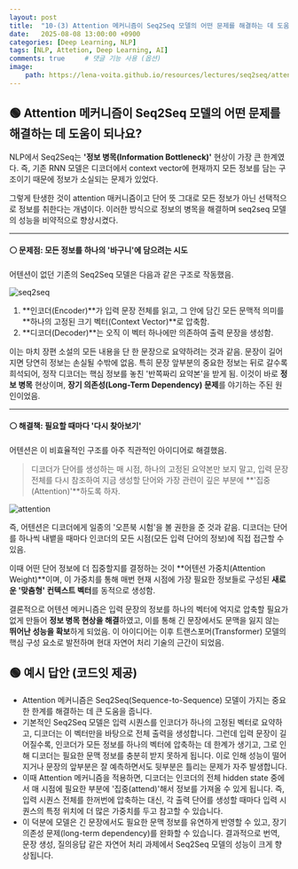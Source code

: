 ```yaml
---
layout: post
title:  "10-(3) Attention 메커니즘이 Seq2Seq 모델의 어떤 문제를 해결하는 데 도움이 되나요?"
date:   2025-08-08 13:00:00 +0900
categories: [Deep Learning, NLP]
tags: [NLP, Attetion, Deep Learning, AI]
comments: true     # 댓글 기능 사용 (옵션)
image: 
    path: https://lena-voita.github.io/resources/lectures/seq2seq/attention/bahdanau_model-min.png
---
```



## 🟢 Attention 메커니즘이 Seq2Seq 모델의 어떤 문제를 해결하는 데 도움이 되나요?
NLP에서 Seq2Seq는 **'정보 병목(Information Bottleneck)'** 현상이 가장 큰 한계였다. 즉, 기존 RNN 모델은 디코더에서 context vector에 현재까지 모든 정보를 담는 구조이기 때문에 정보가 소실되는 문제가 있었다. 

그렇게 탄생한 것이 attention 매커니즘이고 단어 뜻 그대로 모든 정보가 아닌 선택적으로 정보를 취한다는 개념이다. 이러한 방식으로 정보의 병목을 해결하며 seq2seq 모델의 성능을 비약적으로 향상시켰다.

---
#### ⚪ 문제점: 모든 정보를 하나의 '바구니'에 담으려는 시도

어텐션이 없던 기존의 Seq2Seq 모델은 다음과 같은 구조로 작동했음.

![seq2seq](https://wikidocs.net/images/page/24996/%EC%9D%B8%EC%BD%94%EB%8D%94%EB%94%94%EC%BD%94%EB%8D%94%EB%AA%A8%EB%8D%B8.PNG)

1.  **인코더(Encoder)**가 입력 문장 전체를 읽고, 그 안에 담긴 모든 문맥적 의미를 **하나의 고정된 크기 벡터(Context Vector)**로 압축함.
2.  **디코더(Decoder)**는 오직 이 벡터 하나에만 의존하여 출력 문장을 생성함.



이는 마치 장편 소설의 모든 내용을 단 한 문장으로 요약하려는 것과 같음. 문장이 길어지면 당연히 정보는 손실될 수밖에 없음. 특히 문장 앞부분의 중요한 정보는 뒤로 갈수록 희석되어, 정작 디코더는 핵심 정보를 놓친 '반쪽짜리 요약본'을 받게 됨. 이것이 바로 **정보 병목** 현상이며, **장기 의존성(Long-Term Dependency) 문제**를 야기하는 주된 원인이었음.

---

#### ⚪ 해결책: 필요할 때마다 '다시 찾아보기'

어텐션은 이 비효율적인 구조를 아주 직관적인 아이디어로 해결했음.

> 디코더가 단어를 생성하는 매 시점, 하나의 고정된 요약본만 보지 말고, 입력 문장 전체를 다시 참조하여 지금 생성할 단어와 가장 관련이 깊은 부분에 **'집중(Attention)'**하도록 하자.

![attention](https://wikidocs.net/images/page/22893/dotproductattention4_final.PNG)

즉, 어텐션은 디코더에게 일종의 '오픈북 시험'을 볼 권한을 준 것과 같음. 디코더는 단어를 하나씩 내뱉을 때마다 인코더의 모든 시점(모든 입력 단어의 정보)에 직접 접근할 수 있음.

이때 어떤 단어 정보에 더 집중할지를 결정하는 것이 **어텐션 가중치(Attention Weight)**이며, 이 가중치를 통해 매번 현재 시점에 가장 필요한 정보들로 구성된 **새로운 '맞춤형' 컨텍스트 벡터**를 동적으로 생성함.

결론적으로 어텐션 메커니즘은 입력 문장의 정보를 하나의 벡터에 억지로 압축할 필요가 없게 만들어 **정보 병목 현상을 해결**하였고, 이를 통해 긴 문장에서도 문맥을 잃지 않는 **뛰어난 성능을 확보**하게 되었음. 이 아이디어는 이후 트랜스포머(Transformer) 모델의 핵심 구성 요소로 발전하며 현대 자연어 처리 기술의 근간이 되었음.


## 🟢 예시 답안 (코드잇 제공)
> 
- Attention 메커니즘은 Seq2Seq(Sequence-to-Sequence) 모델이 가지는 중요한 한계를 해결하는 데 큰 도움을 줍니다. 
- 기본적인 Seq2Seq 모델은 입력 시퀀스를 인코더가 하나의 고정된 벡터로 요약하고, 디코더는 이 벡터만을 바탕으로 전체 출력을 생성합니다. 그런데 입력 문장이 길어질수록, 인코더가 모든 정보를 하나의 벡터에 압축하는 데 한계가 생기고, 그로 인해 디코더는 필요한 문맥 정보를 충분히 받지 못하게 됩니다. 이로 인해 성능이 떨어지거나 문장의 앞부분은 잘 예측하면서도 뒷부분은 틀리는 문제가 자주 발생합니다. 
- 이때 Attention 메커니즘을 적용하면, 디코더는 인코더의 전체 hidden state 중에서 매 시점에 필요한 부분에 '집중(attend)'해서 정보를 가져올 수 있게 됩니다. 즉, 입력 시퀀스 전체를 한꺼번에 압축하는 대신, 각 출력 단어를 생성할 때마다 입력 시퀀스의 특정 위치에 더 많은 가중치를 두고 참고할 수 있습니다. 
- 이 덕분에 모델은 긴 문장에서도 필요한 문맥 정보를 유연하게 반영할 수 있고, 장기 의존성 문제(long-term dependency)를 완화할 수 있습니다. 결과적으로 번역, 문장 생성, 질의응답 같은 자연어 처리 과제에서 Seq2Seq 모델의 성능이 크게 향상됩니다.